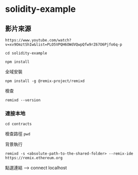 # solidity-example
## 影片來源

`https://www.youtube.com/watch?v=xv9OmztShIw&list=PLO5VPQH6OWdVQwpQfw9rZ67O6Pjfo6q-p`

`cd solidity-example`

`npm install`

全域安裝

`npm install -g @remix-project/remixd`

檢查

`remixd --version`

### 連接本地

`cd contracts`

檢查路徑
`pwd`

背景執行

`remixd -s <absolute-path-to-the-shared-folder> --remix-ide https://remix.ethereum.org`

點選連結 --> connect localhost